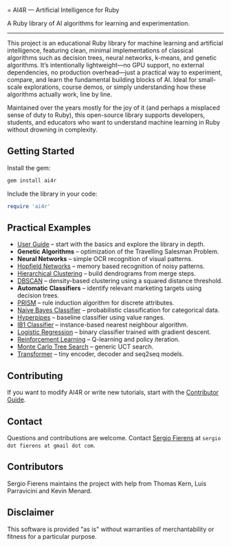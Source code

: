 = AI4R — Artificial Intelligence for Ruby

A Ruby library of AI algorithms for learning and experimentation.

---

This project is an educational Ruby library for machine learning and artificial intelligence, featuring clean, minimal implementations of classical algorithms such as decision trees, neural networks, k-means, and genetic algorithms. It’s intentionally lightweight—no GPU support, no external dependencies, no production overhead—just a practical way to experiment, compare, and learn the fundamental building blocks of AI. Ideal for small-scale explorations, course demos, or simply understanding how these algorithms actually work, line by line.

Maintained over the years mostly for the joy of it (and perhaps a misplaced sense of duty to Ruby), this open-source library supports developers, students, and educators who want to understand machine learning in Ruby without drowning in complexity.

## Getting Started

Install the gem:

```bash
gem install ai4r
```

Include the library in your code:

```ruby
require 'ai4r'
```

## Practical Examples

* [User Guide](user_guide.md) – start with the basics and explore the library in depth.
* **Genetic Algorithms** – optimization of the Travelling Salesman Problem.
* **Neural Networks** – simple OCR recognition of visual patterns.
* [Hopfield Networks](hopfield_network.md) – memory based recognition of noisy patterns.
* [Hierarchical Clustering](hierarchical_clustering.md) – build dendrograms from merge steps.
* [DBSCAN](dbscan.md) – density-based clustering using a squared distance threshold.
* **Automatic Classifiers** – identify relevant marketing targets using decision trees.
* [PRISM](prism.md) – rule induction algorithm for discrete attributes.
* [Naive Bayes Classifier](naive_bayes.md) – probabilistic classification for categorical data.
* [Hyperpipes](hyperpipes.md) – baseline classifier using value ranges.
* [IB1 Classifier](ib1.md) – instance-based nearest neighbour algorithm.
* [Logistic Regression](logistic_regression.md) – binary classifier trained with gradient descent.
* [Reinforcement Learning](reinforcement_learning.md) – Q-learning and policy iteration.
* [Monte Carlo Tree Search](monte_carlo_tree_search.md) – generic UCT search.
* [Transformer](transformer.md) – tiny encoder, decoder and seq2seq models.


## Contributing

If you want to modify AI4R or write new tutorials, start with the
[Contributor Guide](contributor_guide.md).

## Contact

Questions and contributions are welcome. Contact [Sergio Fierens](https://github.com/SergioFierens) at `sergio dot fierens at gmail dot com`.

## Contributors

Sergio Fierens maintains the project with help from Thomas Kern, Luis Parravicini and Kevin Menard.

## Disclaimer

This software is provided "as is" without warranties of merchantability or fitness for a particular purpose.
